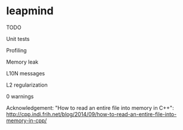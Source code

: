 # leapmind

TODO

Unit tests

Profiling

Memory leak

L10N messages

L2 regularization

0 warnings

Acknowledgement: 
"How to read an entire file into memory in C++": 
http://cpp.indi.frih.net/blog/2014/09/how-to-read-an-entire-file-into-memory-in-cpp/
